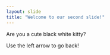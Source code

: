 ```yaml
---
layout: slide
title: "Welcome to our second slide!"
---
```

Are you a cute black white kitty?

Use the left arrow to go back!
